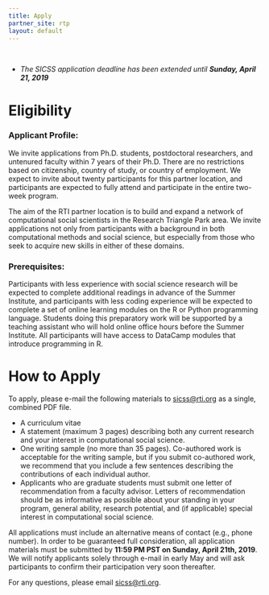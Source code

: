 ```yaml
---
title: Apply
partner_site: rtp
layout: default
---
```


<br>

<ul class="list-group">
  <li class="list-group-item list-group-item-info"><i>The SICSS application deadline has been extended until <b>Sunday, April 21, 2019</b></i></li>
</ul>

# Eligibility

### Applicant Profile:
We invite applications from Ph.D. students, postdoctoral researchers, and untenured faculty within 7 years of their Ph.D. There are no restrictions based on citizenship, country of study, or country of employment. We expect to invite about twenty participants for this partner location, and participants are expected to fully attend and participate in the entire two-week program. 

The aim of the RTI partner location is to build and expand a network of computational social scientists in the Research Triangle Park area. We invite applications not only from participants with a background in both computational methods and social science, but especially from those who seek to acquire new skills in either of these domains.

### Prerequisites:
Participants with less experience with social science research will be expected to complete additional readings in advance of the Summer Institute, and participants with less coding experience will be expected to complete a set of online learning modules on the R or Python programming language. Students doing this preparatory work will be supported by a teaching assistant who will hold online office hours before the Summer Institute. All participants will have access to DataCamp modules that introduce programming in R.

# How to Apply
To apply, please e-mail the following materials to <sicss@rti.org> as a single, combined PDF file.

- A curriculum vitae
- A statement (maximum 3 pages) describing both any current research and your interest in computational social science.
- One writing sample (no more than 35 pages). Co-authored work is acceptable for the writing sample, but if you submit co-authored work, we recommend that you include a few sentences describing the contributions of each individual author. 
- Applicants who are graduate students must submit one letter of recommendation from a faculty advisor. Letters of recommendation should be as informative as possible about your standing in your program, general ability, research potential, and (if applicable) special interest in computational social science. 

All applications must include an alternative means of contact (e.g., phone number). In order to be guaranteed full consideration, all application materials must be submitted by **11:59 PM PST on Sunday, April 21th, 2019**. We will notify applicants solely through e-mail in early May and will ask participants to confirm their participation very soon thereafter.

For any questions, please email <sicss@rti.org>. 
